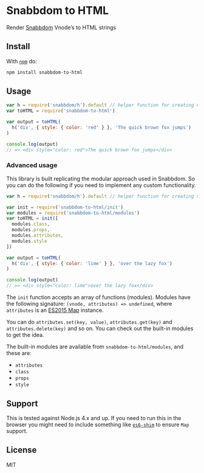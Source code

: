 # Snabbdom to HTML

Render [Snabbdom](https://github.com/paldepind/snabbdom) Vnode’s to HTML strings

## Install

With [`npm`](https://www.npmjs.com/) do:

```bash
npm install snabbdom-to-html
```

## Usage

```js
var h = require('snabbdom/h').default // helper function for creating vnodes
var toHTML = require('snabbdom-to-html')

var output = toHTML(
  h('div', { style: { color: 'red' } }, 'The quick brown fox jumps')
)

console.log(output)
// => <div style="color: red">The quick brown fox jumps</div>
```

### Advanced usage

This library is built replicating the modular approach used in Snabbdom. So you can do the following if you need to implement any custom functionality.

```js
var h = require('snabbdom/h').default // helper function for creating vnodes

var init = require('snabbdom-to-html/init')
var modules = require('snabbdom-to-html/modules')
var toHTML = init([
  modules.class,
  modules.props,
  modules.attributes,
  modules.style
])

var output = toHTML(
  h('div', { style: { color: 'lime' } }, 'over the lazy fox')
)

console.log(output)
// => <div style="color: lime">over the lazy fox</div>
```

The `init` function accepts an array of functions (modules). Modules have the following signature: `(vnode, attributes) => undefined`, where `attributes` is an [ES2015 Map](https://developer.mozilla.org/en-US/docs/Web/JavaScript/Reference/Global_Objects/Map) instance.

You can do `attributes.set(key, value)`, `attributes.get(key)` and `attributes.delete(key)` and so on. You can check out the built-in modules to get the idea.

The built-in modules are available from `snabbdom-to-html/modules`, and these are:

- `attributes`
- `class`
- `props`
- `style`

## Support

This is tested against Node.js 4.x and up. If you need to run this in the browser you might need to include something like [`es6-shim`](https://github.com/paulmillr/es6-shim) to ensure `Map` support. 

## License

MIT
